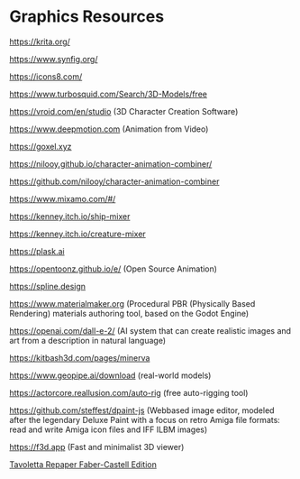 # Graphics Resources

https://krita.org/

https://www.synfig.org/

https://icons8.com/

https://www.turbosquid.com/Search/3D-Models/free

https://vroid.com/en/studio (3D Character Creation Software)

https://www.deepmotion.com (Animation from Video)

https://goxel.xyz

https://nilooy.github.io/character-animation-combiner/

https://github.com/nilooy/character-animation-combiner

https://www.mixamo.com/#/

https://kenney.itch.io/ship-mixer

https://kenney.itch.io/creature-mixer

https://plask.ai

https://opentoonz.github.io/e/ (Open Source Animation)

https://spline.design

https://www.materialmaker.org (Procedural PBR (Physically Based Rendering) materials authoring tool, based on the Godot Engine)

https://openai.com/dall-e-2/ (AI system that can create realistic images and art from a description in natural language)

https://kitbash3d.com/pages/minerva

https://www.geopipe.ai/download (real-world models)

https://actorcore.reallusion.com/auto-rig (free auto-rigging tool)

https://github.com/steffest/dpaint-js (Webbased image editor, modeled after the legendary Deluxe Paint with a focus on retro Amiga file formats: read and write Amiga icon files and IFF ILBM images)

https://f3d.app (Fast and minimalist 3D viewer)

[Tavoletta Repaper Faber-Castell Edition](https://www.iskn.co/it/repaper/shop/repaper?utm_source=facebook&utm_medium=cpa&utm_campaign=1%3A%20FB%20%7C%202%3A%20Acq%20%7C%203%3A%20Acquisition%20%7C%204%3A%20Italy&utm_term=1%3A%20int%20%7C%202%3A%20DesignGraphique%20x%20dessin%20x%20adobe%20%7C%203%3A%2020-54%20%7C%204%3A%20H-F&utm_content=Video_USP1_Test_Artiste%20-%20wording%20Sept21&hsa_acc=916823258397949&hsa_cam=6219796487888&hsa_grp=6268961295688&hsa_ad=6268961295088&hsa_src=fb&hsa_net=facebook&hsa_ver=3&fbclid=IwAR3iFhPKBTe9aIidGpjWBOiXE5BW9I0OfNwMz2lZo8A3YCvjsUbjHYPJv9M_aem_ASjB19Q2H1rWK721EEw4YRgnWwaD8E_Qx56IjavvAe-2fSuf70aY6cyA4Yxrx8n8PLl7Ue7E21WL0XYs-t_spPBljibwXlH3OvlavNNdmWZ-9OicpZqCG-iSX5hJaeDA6Yw)